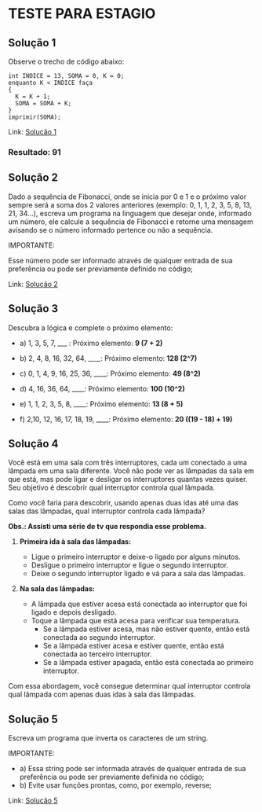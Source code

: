 # TESTE PARA ESTAGIO

## Solução 1

Observe o trecho de código abaixo:

```
int INDICE = 13, SOMA = 0, K = 0;
enquanto K < INDICE faça
{
  K = K + 1;
  SOMA = SOMA + K;
}
imprimir(SOMA);
```
Link: [Solucão 1](./solucao1.py)
### Resultado: 91


## Solução 2

Dado a sequência de Fibonacci, onde se inicia por 0 e 1 e o próximo valor sempre será a soma dos 2 valores anteriores (exemplo: 0, 1, 1, 2, 3, 5, 8, 13, 21, 34...), escreva um programa na linguagem que desejar onde, informado um número, ele calcule a sequência de Fibonacci e retorne uma mensagem avisando se o número informado pertence ou não a sequência.

IMPORTANTE:

Esse número pode ser informado através de qualquer entrada de sua preferência ou pode ser previamente definido no código;

Link: [Solucão 2](./solucao2.py)

## Solução 3

Descubra a lógica e complete o próximo elemento:

- a) 1, 3, 5, 7, ___ : Próximo elemento: **9 (7 + 2)**

- b) 2, 4, 8, 16, 32, 64, ____: Próximo elemento: **128 (2^7)**

- c) 0, 1, 4, 9, 16, 25, 36, ____: Próximo elemento: **49 (8^2)**

- d) 4, 16, 36, 64, ____: Próximo elemento: **100 (10^2)**

- e) 1, 1, 2, 3, 5, 8, ____: Próximo elemento: **13 (8 + 5)**

- f) 2,10, 12, 16, 17, 18, 19, ____: Próximo elemento: **20 ((19 - 18) + 19)**

## Solução 4

Você está em uma sala com três interruptores, cada um conectado a uma lâmpada em uma sala diferente. Você não pode ver as lâmpadas da sala em que está, mas pode ligar e desligar os interruptores quantas vezes quiser. Seu objetivo é descobrir qual interruptor controla qual lâmpada.

Como você faria para descobrir, usando apenas duas idas até uma das salas das lâmpadas, qual interruptor controla cada lâmpada?

**Obs.: Assisti uma série de tv que respondia esse problema.**

1. **Primeira ida à sala das lâmpadas:**
   - Ligue o primeiro interruptor e deixe-o ligado por alguns minutos.
   - Desligue o primeiro interruptor e ligue o segundo interruptor.
   - Deixe o segundo interruptor ligado e vá para a sala das lâmpadas.

2. **Na sala das lâmpadas:**
   - A lâmpada que estiver acesa está conectada ao interruptor que foi ligado e depois desligado. 
   - Toque a lâmpada que está acesa para verificar sua temperatura. 
      - Se a lâmpada estiver acesa, mas não estiver quente, então está conectada ao segundo interruptor.
      - Se a lâmpada estiver acesa e estiver quente, então está conectada ao terceiro interruptor.
      - Se a lâmpada estiver apagada, então está conectada ao primeiro interruptor.

Com essa abordagem, você consegue determinar qual interruptor controla qual lâmpada com apenas duas idas à sala das lâmpadas.

## Solução 5

Escreva um programa que inverta os caracteres de um string.

IMPORTANTE:

- a) Essa string pode ser informada através de qualquer entrada de sua preferência ou pode ser previamente definida no código;
- b) Evite usar funções prontas, como, por exemplo, reverse;

Link: [Solucão 5](./solucao5.py)